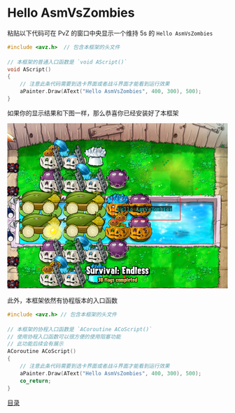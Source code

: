 <!--
 * @Coding: utf-8
 * @Author: vector-wlc
 * @Date: 2022-11-18 17:48:15
 * @Description: 
-->
# Hello AsmVsZombies

粘贴以下代码可在 PvZ 的窗口中央显示一个维持 5s 的 `Hello AsmVsZombies`

```C++
#include <avz.h>  // 包含本框架的头文件

// 本框架的普通入口函数是 `void AScript()`
void AScript()
{
    // 注意此条代码需要到选卡界面或者战斗界面才能看到运行效果
    aPainter.Draw(AText("Hello AsmVsZombies", 400, 300), 500);
}
```

如果你的显示结果和下图一样，那么恭喜你已经安装好了本框架

![结果显示图](./img/hello_avz.jpg)

此外，本框架依然有协程版本的入口函数

```C++
#include <avz.h> // 包含本框架的头文件

// 本框架的协程入口函数是 `ACoroutine ACoScript()`
// 使用协程入口函数可以很方便的使用阻塞功能
// 此功能后续会有展示
ACoroutine ACoScript()
{
    // 注意此条代码需要到选卡界面或者战斗界面才能看到运行效果
    aPainter.Draw(AText("Hello AsmVsZombies", 400, 300), 500);
    co_return;
}
```


[目录](./0catalogue.md)